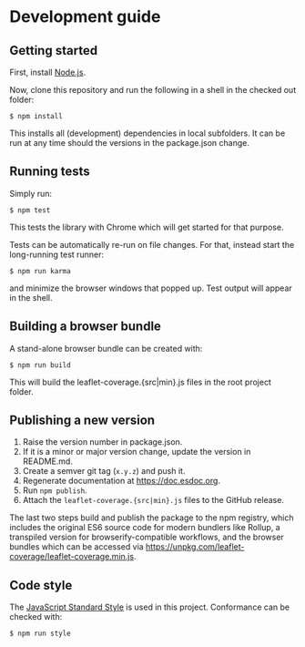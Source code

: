 # Development guide

## Getting started

First, install [Node.js](https://nodejs.org/download/).

Now, clone this repository and run the following in a shell in the checked out folder:
```
$ npm install
```

This installs all (development) dependencies in local subfolders.
It can be run at any time should the versions in the package.json change.

## Running tests

Simply run:
```
$ npm test
```

This tests the library with Chrome which will get started for that purpose.

Tests can be automatically re-run on file changes. For that, instead start the long-running
test runner:
```
$ npm run karma
```
and minimize the browser windows that popped up. Test output will appear in the shell.

## Building a browser bundle

A stand-alone browser bundle can be created with:
```
$ npm run build
```
This will build the leaflet-coverage.{src|min}.js files in the root project folder.

## Publishing a new version

1. Raise the version number in package.json.
2. If it is a minor or major version change, update the version in README.md.
3. Create a semver git tag (`x.y.z`) and push it.
4. Regenerate documentation at https://doc.esdoc.org.
5. Run `npm publish`.
6. Attach the `leaflet-coverage.{src|min}.js` files to the GitHub release.

The last two steps build and publish the package to the npm registry,
which includes the original ES6 source code for modern bundlers like Rollup, a transpiled version
for browserify-compatible workflows, and the browser bundles which can be accessed
via https://unpkg.com/leaflet-coverage/leaflet-coverage.min.js.

## Code style

The [JavaScript Standard Style](http://standardjs.com) is used in this project.
Conformance can be checked with:
```
$ npm run style
```

